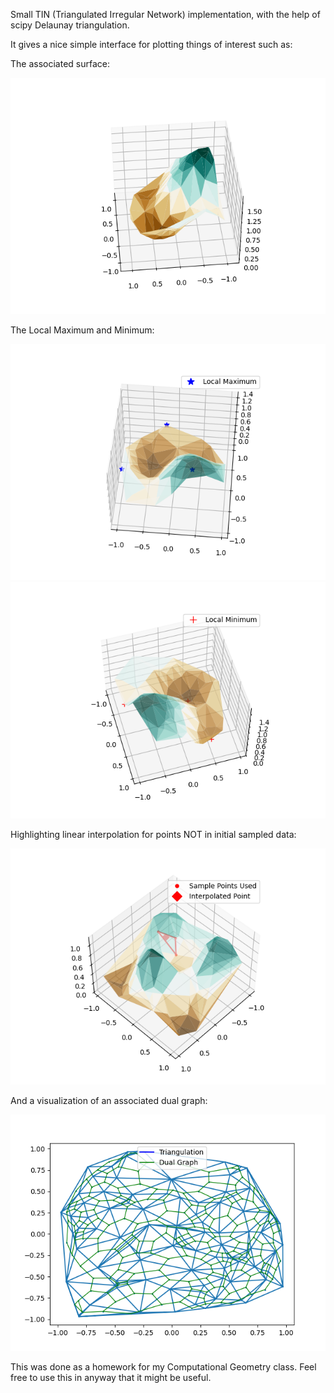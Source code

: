 Small TIN (Triangulated Irregular Network) implementation, with the help of scipy Delaunay triangulation.

It gives a nice simple interface for plotting things of interest such as:

The associated surface:

![Associated Surface](imgs/sample_elevation.png)

The Local Maximum and Minimum:

![Local Maxima](imgs/local_maximum.png)
![Local Minimum](imgs/local_minimum.png)

Highlighting linear interpolation for points NOT in initial sampled data:

![Interpolation](imgs/sample_interpolation.png)

And a visualization of an associated dual graph:

![Dual Graph](imgs/dual_graph.png)

This was done as a homework for my Computational Geometry class. Feel free to use this in anyway that it might be useful.
